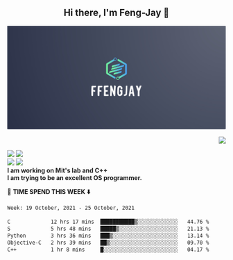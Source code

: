 <h2 align="center"> Hi there, I'm Feng-Jay 👋 </h2>  

![](https://github.com/Feng-Jay/DataStruct/blob/master/Image/1.png)  

<img align="right" src="https://github-readme-stats.vercel.app/api?username=Feng-Jay&show_icons=true&icon_color=CE1D2D&text_color=718096&bg_color=ffffff&hide_title=true" />


&emsp;

![](https://visitor-badge.glitch.me/badge?page_id=Feng-Jay.readme)
![](https://img.shields.io/badge/Concentrate-Cpp-blue)  
![](https://img.shields.io/badge/Rust-primer-orange)
![](https://img.shields.io/badge/Target-OS-9cf)  
**I am working on Mit's lab and C++**  
**I am trying to be an excellent OS programmer.**  


📘 **TIME SPEND THIS WEEK ⬇️**
<!--START_SECTION:waka-->
```text
Week: 19 October, 2021 - 25 October, 2021

C             12 hrs 17 mins  ███████████▒░░░░░░░░░░░░░   44.76 % 
S             5 hrs 48 mins   █████▒░░░░░░░░░░░░░░░░░░░   21.13 % 
Python        3 hrs 36 mins   ███▒░░░░░░░░░░░░░░░░░░░░░   13.14 % 
Objective-C   2 hrs 39 mins   ██▒░░░░░░░░░░░░░░░░░░░░░░   09.70 % 
C++           1 hr 8 mins     █░░░░░░░░░░░░░░░░░░░░░░░░   04.17 % 
```
<!--END_SECTION:waka-->
